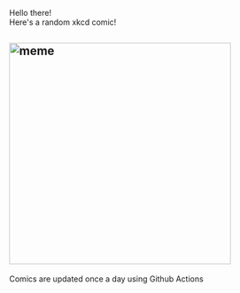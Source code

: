 Hello there! <br>Here's a random xkcd comic!<br>
## <img src="https://imgs.xkcd.com/comics/digital_resource_lifespan.png" alt="meme" width="400"/><br>
Comics are updated once a day using Github Actions